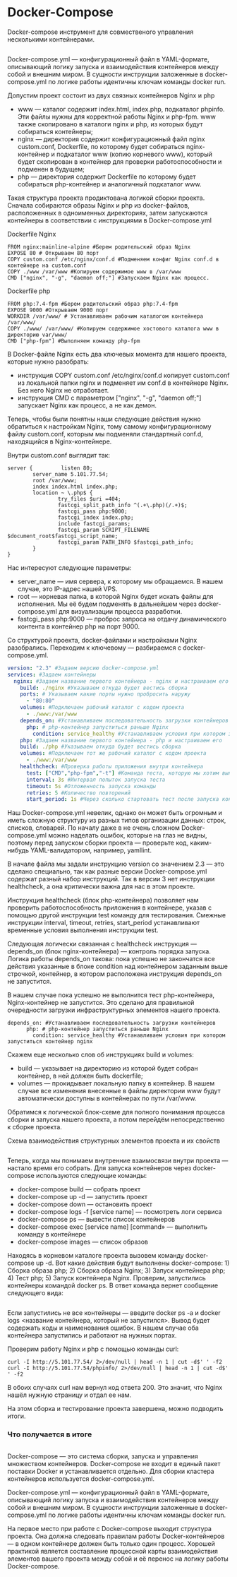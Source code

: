 # Docker-Compose

Docker-compose инструмент для совмественого управления несколькими контейнерами.

<figure><img src=".gitbook/assets/image (2).png" alt=""><figcaption></figcaption></figure>

Docker-compose.yml — конфигурационный файл в YAML-формате, описывающий логику запуска и взаимодействия контейнеров между собой и внешним миром. В сущности инструкции заложенные в docker-compose.yml по логике работы идентичны ключам команды docker run.

Допустим проект состоит из двух связных контейнеров Nginx и php

* www — каталог содержит index.html, index.php, подкаталог phpinfo. Эти файлы нужны для корректной работы Nginx и php-fpm. www также скопировано в каталоги nginx и php, из которых будут собираться контейнеры;
* nginx — директория содержит конфигурационный файл nginx custom.conf, Dockerfile, по которому будет собираться nginx-контейнер и подкаталог www (копию корневого www), который будет скопирован в контейнер для проверки работоспособности и подменен в будущем;
* php — директория содержит Dockerfile по которому будет собираться php-контейнер и аналогичный подкаталог www.

Такая структура проекта продиктована логикой сборки проекта. Сначала собираются образы Nginx и php из docker-файлов, расположенных в одноименных директориях, затем запускаются контейнеры в соответствии с инструкциями в Docker-compose.yml

Dockerfile Nginx

```docker
FROM nginx:mainline-alpine #Берем родительский образ Nginx
EXPOSE 80 # Открываем 80 порт
COPY custom.conf /etc/nginx/conf.d #Подменяем конфиг Nginx conf.d в контейнере на custom.conf
COPY ./www /var/www #Копируем содержимое www в /var/www
CMD ["nginx", "-g", "daemon off;"] #Запускаем Nginx как процесс.
```

Dockerfile php

```docker
FROM php:7.4-fpm #Берем родительский образ php:7.4-fpm
EXPOSE 9000 #Открываем 9000 порт
WORKDIR /var/www/ # Устанавливаем рабочим каталогом контейнера /var/www/
COPY ./www/ /var/www/ #Копируем содержимое хостового каталога www в директорию var/www/
CMD ["php-fpm"] #Выполняем команду php-fpm
```

В Docker-файле Nginx есть два ключевых момента для нашего проекта, которые нужно разобрать:

* инструкция COPY custom.conf /etc/nginx/conf.d копирует custom.conf из локальной папки nginx и подменяет им conf.d в контейнере Nginx. Без него Nginx не отработает.
* инструкция CMD с параметром \["nginx", "-g", "daemon off;"] запускает Nginx как процесс, а не как демон.

Теперь, чтобы были понятны наши следующие действия нужно обратиться к настройкам Nginx, тому самому конфигурационному файлу custom.conf, которым мы подменяли стандартный conf.d, находящийся в Nginx-контейнере.

Внутри custom.conf выглядит так:

```keepalived
server {         listen 80;
        server_name 5.101.77.54;
        root /var/www;
        index index.html index.php;
        location ~ \.php$ {
                try_files $uri =404;
                fastcgi_split_path_info ^(.+\.php)(/.+)$;
                fastcgi_pass php:9000;
                fastcgi_index index.php;
                include fastcgi_params;
                fastcgi_param SCRIPT_FILENAME $document_root$fastcgi_script_name;
                fastcgi_param PATH_INFO $fastcgi_path_info;
        }
}
```

Нас интересуют следующие параметры:

* server\_name — имя сервера, к которому мы обращаемся. В нашем случае, это IP-адрес нашей VPS.
* root — корневая папка, в которой Nginx будет искать файлы для исполнения. Мы её будем подменять в дальнейшем через docker-compose.yml для визуализации процесса разработки.
* fastcgi\_pass php:9000 — проброс запроса на отдачу динамического контента в контейнер php на порт 9000.

Со структурой проекта, docker-файлами и настройками Nginx разобрались. Переходим к ключевому — разбираемся с docker-compose.yml.

```yaml
version: "2.3" #Задаем версию docker-compose.yml
services: #Задаем контейнеры
  nginx: #Задаем название первого контейнера - nginx и настраиваем его
    build: ./nginx #Указываем откуда будет вестись сборка
    ports: # Указываем какие порты нужно пробросить наружу
      - "80:80"
    volumes: #Подключаем рабочий каталог с кодом проекта
      - ./www:/var/www
    depends_on: #Устанавливаем последовательность загрузки контейнеров
      php: # php-контейнер запуститься раньше Nginx
        condition: service_healthy #Устанавливаем условия при котором запуститься контейнер nginx
    php: #Задаем название первого контейнера - php и настраиваем его
    build: ./php #Указываем откуда будет вестись сборка
    volumes: #Подключаем тот же рабочий каталог с кодом проекта
      - ./www:/var/www
    healthcheck: #Проверка работы приложения внутри контейнера
      test: ["CMD","php-fpm","-t"] #Команда теста, которую мы хотим выполнить
      interval: 3s #Интервал попыток запуска теста
      timeout: 5s #Отложенность запуска команды
      retries: 5 #Количество повторений
      start_period: 1s #Через сколько стартовать тест после запуска контейнера
```

Наш Docker-compose.yml невелик, однако он может быть огромным и иметь сложную структуру из разных типов организации данных: строк, списков, словарей. По началу даже в не очень сложном Docker-compose.yml можно наделать ошибок, которые на глаз не видны, поэтому перед запуском сборки проекта — проверьте код, каким-нибудь YAML-валидатором, например, yamllint.

В начале файла мы задали инструкцию version со значением 2.3 — это сделано специально, так как разные версии Docker-compose.yml содержат разный набор инструкций. Так в версии 3 нет инструкции healthcheck, а она критически важна для нас в этом проекте.

Инструкция healthcheck (блок php-контейнера) позволяет нам проверить работоспособность приложения в контейнере, указав с помощью другой инструкции test команду для тестирования. Смежные инструкции interval, timeout, retries, start\_period устанавливают временные условия выполнения инструкции test.

Следующая логически связанная с healthcheck инструкция — depends\_on (блок nginx-контейнера) — контроль порядка запуска. Логика работы depends\_on такова: пока успешно не закончатся все действия указанные в блоке condition над контейнером заданным выше строчкой, контейнер, в котором расположена инструкция depends\_on не запустится.

В нашем случае пока успешно не выполнится тест php-контейнера, Nginx-контейнер не запустится. Это сделано для правильной очередности загрузки инфраструктурных элементов нашего проекта.

```
depends_on: #Устанавливаем последовательность загрузки контейнеров
      php: # php-контейнер запуститься раньше Nginx
        condition: service_healthy #Устанавливаем условия при котором запуститься контейнер nginx
```

Скажем еще несколько слов об инструкциях build и volumes:

* build — указывает на директорию из которой будет собран контейнер, в ней должен быть dockerfile;
* volumes — прокидывает локальную папку в контейнер. В нашем случае все изменения внесенные в файлы директории www будут автоматически доступны в контейнерах по пути /var/www.

Обратимся к логической блок-схеме для полного понимания процесса сборки и запуска нашего проекта, а потом перейдём непосредственно к сборке проекта.

&#x20;

Схема взаимодействия структурных элементов проекта и их свойств

<figure><img src=".gitbook/assets/image (3).png" alt=""><figcaption></figcaption></figure>

Теперь, когда мы понимаем внутренние взаимосвязи внутри проекта — настало время его собрать. Для запуска контейнеров через docker-compose используются следующие команды:

* docker-compose build — собрать проект
* docker-compose up -d — запустить проект
* docker-compose down — остановить проект
* docker-compose logs -f \[service name] — посмотреть логи сервиса
* docker-compose ps — вывести список контейнеров
* docker-compose exec \[service name] \[command» — выполнить команду в контейнере
* docker-compose images — список образов

Находясь в корневом каталоге проекта вызовем команду docker-compose up -d. Вот какие действия будут выполнены docker-compose: 1) Сборка образа php; 2) Сборка образа Nginx; 3) Запуск контейнера php; 4) Тест php; 5) Запуск контейнера Nginx. Проверим, запустились контейнеры командой docker ps. В ответ команда вернет сообщение следующего вида:

<figure><img src=".gitbook/assets/image (4).png" alt=""><figcaption></figcaption></figure>

Если запустились не все контейнеры — введите docker ps -a и docker logs <название контейнера, который не запустился>. Вывод будет содержать коды и наименования ошибок. В нашем случае оба контейнера запустились и работают на нужных портах.

Проверим работу Nginx и php с помощью команды curl:

`curl -I http://5.101.77.54/ 2>/dev/null | head -n 1 | cut -d$' ' -f2`\
`curl -I http://5.101.77.54/phpinfo/ 2>/dev/null | head -n 1 | cut -d$' ' -f2`

В обоих случаях curl нам вернул код ответа 200. Это значит, что Nginx нашёл нужную страницу и отдал ее нам.

На этом сборка и тестирование проекта завершена, можно подводить итоги.

### Что получается в итоге

<figure><img src=".gitbook/assets/image (5).png" alt=""><figcaption></figcaption></figure>

Docker-compose — это система сборки, запуска и управления множеством контейнеров. Docker-compose не входит в единый пакет поставки Docker и устанавливается отдельно. Для сборки кластера контейнеров используется docker-compose.yml.

Docker-compose.yml — конфигурационный файл в YAML-формате, описывающий логику запуска и взаимодействия контейнеров между собой и внешним миром. В сущности инструкции заложенные в docker-compose.yml по логике работы идентичны ключам команды docker run.

На первое место при работе с Docker-compose выходит структура проекта. Она должна следовать правилам работы Docker-контейнеров — в одном контейнере должен быть только один процесс. Хорошей практикой является составление процессной карты взаимодействия элементов вашего проекта между собой и её перенос на логику работы Docker-compose.

